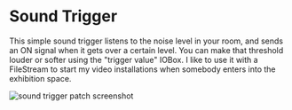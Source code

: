 # Sound Trigger

This simple sound trigger listens to the noise level in your room, and sends an ON signal when it gets over a certain level. You can make that threshold louder or softer using the "trigger value" IOBox. I like to use it with a FileStream to start my video installations when somebody enters into the exhibition space.

![sound trigger patch screenshot](https://c2.staticflickr.com/2/1596/25925728374_2550c30906_z.jpg)
